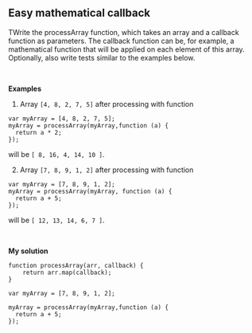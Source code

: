 ## Easy mathematical callback

TWrite the processArray function, which takes an array and a callback function as parameters. The callback function can be, for example, a mathematical function that will be applied on each element of this array. Optionally, also write tests similar to the examples below.

<br/>

**Examples**

1) Array `[4, 8, 2, 7, 5]` after processing with function

```
var myArray = [4, 8, 2, 7, 5];
myArray = processArray(myArray,function (a) {
  return a * 2;
});
```

will be `[ 8, 16, 4, 14, 10 ]`.
<br/>

2) Array `[7, 8, 9, 1, 2]` after processing with function

```
var myArray = [7, 8, 9, 1, 2];
myArray = processArray(myArray, function (a) {
  return a + 5;
});
```

will be `[ 12, 13, 14, 6, 7 ]`.

<br/>

**My solution**

```
function processArray(arr, callback) {
    return arr.map(callback);
}

var myArray = [7, 8, 9, 1, 2];

myArray = processArray(myArray,function (a) {
  return a + 5;
});
```